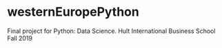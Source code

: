 # westernEuropePython
Final project for Python: Data Science. Hult International Business School Fall 2019
